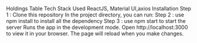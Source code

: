 Holdings Table
Tech Stack Used
ReactJS, Material UI,axios
Installation
Step 1 : Clone this repository
In the project directory, you can run:
Step 2 : use npm install to install all the dependency
Step 3 : use npm start to start the server
Runs the app in the development mode.
Open http://localhost:3000 to view it in your browser.
The page will reload when you make changes.